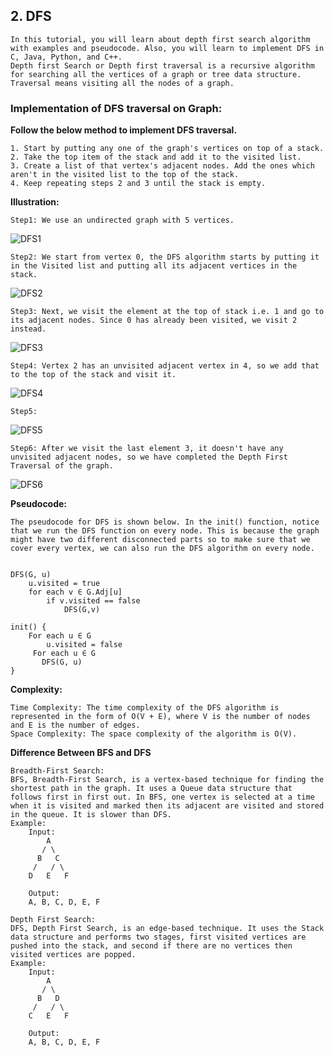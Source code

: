 ## 2. DFS
```
In this tutorial, you will learn about depth first search algorithm with examples and pseudocode. Also, you will learn to implement DFS in C, Java, Python, and C++.
Depth first Search or Depth first traversal is a recursive algorithm for searching all the vertices of a graph or tree data structure. Traversal means visiting all the nodes of a graph.
```

### Implementation of DFS traversal on Graph:

**Follow the below method to implement DFS traversal.**
```
1. Start by putting any one of the graph's vertices on top of a stack.
2. Take the top item of the stack and add it to the visited list.
3. Create a list of that vertex's adjacent nodes. Add the ones which aren't in the visited list to the top of the stack.
4. Keep repeating steps 2 and 3 until the stack is empty.
```

**Illustration:**
```
Step1: We use an undirected graph with 5 vertices.
```
![DFS1](https://user-images.githubusercontent.com/119610761/224725620-7cc365d5-10d8-43b3-90dd-46ec51948b00.jpg)


```
Step2: We start from vertex 0, the DFS algorithm starts by putting it in the Visited list and putting all its adjacent vertices in the stack.
```
![DFS2](https://user-images.githubusercontent.com/119610761/224725748-a4e29a66-af94-4f3a-a426-c917acdfda83.jpg)


```
Step3: Next, we visit the element at the top of stack i.e. 1 and go to its adjacent nodes. Since 0 has already been visited, we visit 2 instead.
```
![DFS3](https://user-images.githubusercontent.com/119610761/224725883-2bc965ba-6deb-4d72-a3f4-6f0bd480ab4e.jpg)


```
Step4: Vertex 2 has an unvisited adjacent vertex in 4, so we add that to the top of the stack and visit it.
```
![DFS4](https://user-images.githubusercontent.com/119610761/224725998-f3341978-1859-4d87-aeed-a3a4fe577f93.jpg)


```
Step5: 
```
![DFS5](https://user-images.githubusercontent.com/119610761/224726155-ba9896d8-0aa0-4fac-bd50-24439300c127.jpg)


```
Step6: After we visit the last element 3, it doesn't have any unvisited adjacent nodes, so we have completed the Depth First Traversal of the graph.
```
![DFS6](https://user-images.githubusercontent.com/119610761/224726284-6874a583-7a98-49ad-b05a-697eae3eaaab.jpg)


**Pseudocode:**
```
The pseudocode for DFS is shown below. In the init() function, notice that we run the DFS function on every node. This is because the graph might have two different disconnected parts so to make sure that we cover every vertex, we can also run the DFS algorithm on every node.


DFS(G, u)
    u.visited = true
    for each v ∈ G.Adj[u]
        if v.visited == false
            DFS(G,v)
     
init() {
    For each u ∈ G
        u.visited = false
     For each u ∈ G
       DFS(G, u)
}
```

**Complexity:**
```
Time Complexity: The time complexity of the DFS algorithm is represented in the form of O(V + E), where V is the number of nodes and E is the number of edges.
Space Complexity: The space complexity of the algorithm is O(V).
```

**Difference Between BFS and DFS**
```
Breadth-First Search:
BFS, Breadth-First Search, is a vertex-based technique for finding the shortest path in the graph. It uses a Queue data structure that follows first in first out. In BFS, one vertex is selected at a time when it is visited and marked then its adjacent are visited and stored in the queue. It is slower than DFS. 
Example:
    Input:
        A
       / \
      B   C
     /   / \
    D   E   F

    Output: 
    A, B, C, D, E, F
```



```
Depth First Search:
DFS, Depth First Search, is an edge-based technique. It uses the Stack data structure and performs two stages, first visited vertices are pushed into the stack, and second if there are no vertices then visited vertices are popped. 
Example: 
    Input:
        A
       / \
      B   D
     /   / \
    C   E   F

    Output:
    A, B, C, D, E, F
```


